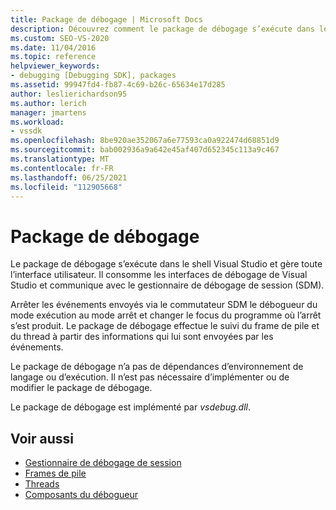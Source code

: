 ```yaml
---
title: Package de débogage | Microsoft Docs
description: Découvrez comment le package de débogage s’exécute dans le shell Visual Studio et gère l’interface utilisateur en consommant les interfaces de débogage et en communiquant avec le gestionnaire de débogage de session.
ms.custom: SEO-VS-2020
ms.date: 11/04/2016
ms.topic: reference
helpviewer_keywords:
- debugging [Debugging SDK], packages
ms.assetid: 99947fd4-fb87-4c69-b26c-65634e17d285
author: leslierichardson95
ms.author: lerich
manager: jmartens
ms.workload:
- vssdk
ms.openlocfilehash: 8be920ae352067a6e77593ca0a922474d68851d9
ms.sourcegitcommit: bab002936a9a642e45af407d652345c113a9c467
ms.translationtype: MT
ms.contentlocale: fr-FR
ms.lasthandoff: 06/25/2021
ms.locfileid: "112905668"
---
```

# <a name="debug-package"></a>Package de débogage
Le package de débogage s’exécute dans le shell Visual Studio et gère toute l’interface utilisateur. Il consomme les interfaces de débogage de Visual Studio et communique avec le gestionnaire de débogage de session (SDM).

 Arrêter les événements envoyés via le commutateur SDM le débogueur du mode exécution au mode arrêt et changer le focus du programme où l’arrêt s’est produit. Le package de débogage effectue le suivi du frame de pile et du thread à partir des informations qui lui sont envoyées par les événements.

 Le package de débogage n’a pas de dépendances d’environnement de langage ou d’exécution. Il n’est pas nécessaire d’implémenter ou de modifier le package de débogage.

 Le package de débogage est implémenté par *vsdebug.dll*.

## <a name="see-also"></a>Voir aussi
- [Gestionnaire de débogage de session](../../extensibility/debugger/session-debug-manager.md)
- [Frames de pile](../../extensibility/debugger/stack-frames.md)
- [Threads](../../extensibility/debugger/threads.md)
- [Composants du débogueur](../../extensibility/debugger/debugger-components.md)
